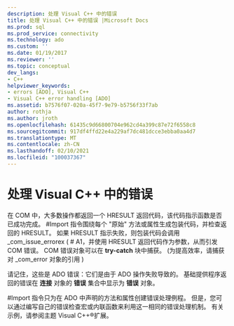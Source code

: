 ```yaml
---
description: 处理 Visual C++ 中的错误
title: 处理 Visual C++ 中的错误 |Microsoft Docs
ms.prod: sql
ms.prod_service: connectivity
ms.technology: ado
ms.custom: ''
ms.date: 01/19/2017
ms.reviewer: ''
ms.topic: conceptual
dev_langs:
- C++
helpviewer_keywords:
- errors [ADO], Visual C++
- Visual C++ error handling [ADO]
ms.assetid: b7576f07-020a-45f7-9e79-b5756f33f7ab
author: rothja
ms.author: jroth
ms.openlocfilehash: 61435c9d66800704e962cd4a399c87e72f6558c8
ms.sourcegitcommit: 917df4ffd22e4a229af7dc481dcce3ebba0aa4d7
ms.translationtype: MT
ms.contentlocale: zh-CN
ms.lasthandoff: 02/10/2021
ms.locfileid: "100037367"
---
```

# <a name="handling-errors-in-visual-c"></a>处理 Visual C++ 中的错误
在 COM 中，大多数操作都返回一个 HRESULT 返回代码，该代码指示函数是否已成功完成。 #Import 指令围绕每个 "原始" 方法或属性生成包装代码，并检查返回的 HRESULT。 如果 HRESULT 指示失败，则包装代码会调用 _com_issue_errorex ( # A1，并使用 HRESULT 返回代码作为参数，从而引发 COM 错误。 COM 错误对象可以在 **try-catch** 块中捕获。  (为提高效率，请捕获对 _com_error 对象的引用 )   
  
 请记住，这些是 ADO 错误：它们是由于 ADO 操作失败导致的。 基础提供程序返回的错误在 **连接** 对象的 **错误** 集合中显示为 **错误** 对象。  
  
 #Import 指令只为在 ADO 中声明的方法和属性创建错误处理例程。 但是，您可以通过编写自己的错误检查宏或内联函数来利用这一相同的错误处理机制。 有关示例，请参阅主题 Visual C++®扩展。
